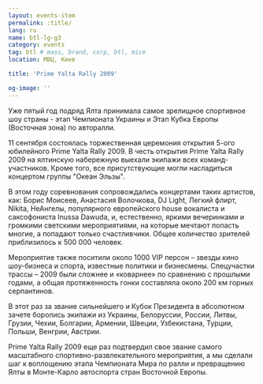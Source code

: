 ```yaml
---
layout: events-item
permalink: :title/
lang: ru
name: btl-lg-g3
category: events
tag: btl # mass, brand, corp, btl, mice
location: МВЦ, Киев

title: 'Prime Yalta Rally 2009'

og-image: ''
---
```


Уже пятый год подряд Ялта принимала самое зрелищное спортивное шоу страны - этап Чемпионата Украины и Этап Кубка Европы (Восточная зона) по авторалли.

11 сентября состоялась торжественная церемония открытия 5-ого юбилейного Prime Yalta Rally 2009. В честь открытия Prime Yalta Rally 2009 на ялтинскую набережную выехали экипажи всех команд-участников. Кроме того, все присутствующие могли насладиться концертом группы "Океан Эльзы".

В этом году соревнования сопровождались концертами таких артистов, как: Борис Моисеев, Анастасия Волочкова, DJ Light, Легкий флирт, Nikita, НеАнгелы, популярного европейского house вокалиста и саксофониста Inussa Dawuda, и, естественно, яркими вечеринками и громкими светскими мероприятиями, на которые мечтают попасть многие, а попадают только счастливчики. Общее количество зрителей приблизилось к 500 000 человек.

Мероприятие также поситили около 1000 VIP персон – звезды кино шоу-бизнеса и спорта, известные политики и бизнесмены.
Спецучастки трассы – 2009 были сложнее и «коварнее» по сравнению с прошлыми годами, а общая протяженность гонки составляла около 200 км горных серпантинов.

В этот раз за звание сильнейшего и Кубок Президента в абсолютном зачете боролись экипажи из Украины, Белоруссии, России, Литвы, Грузии, Чехии, Болгарии, Армении, Швеции, Узбекистана, Турции, Польши, Венгрии, Австрии.

Prime Yalta Rally 2009 еще раз подтвердил свое звание самого масштабного спортивно-развлекательного мероприятия, а мы сделали шаг к  воплощению этапа Чемпионата Мира по ралли и превращению Ялты в Монте-Карло автоспорта стран Восточной Европы.
